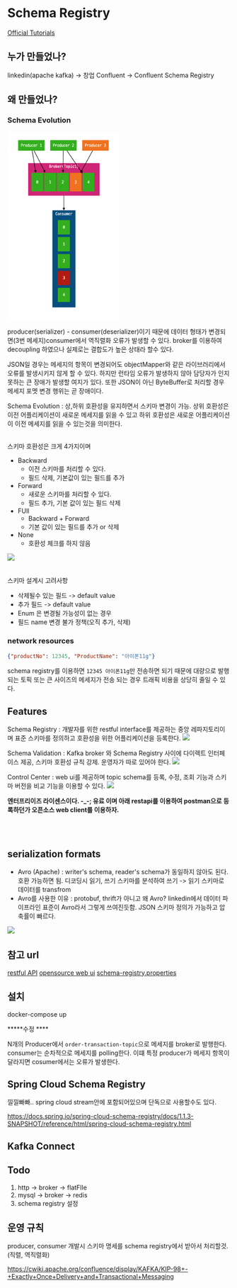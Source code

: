 <!-- markdownlint-disable MD033 -->

# Schema Registry

[Official Tutorials](https://docs.confluent.io/platform/6.1.1/schema-registry/schema_registry_tutorial.html)

## 누가 만들었나?

linkedin(apache kafka) -> 창업 Confluent -> Confluent Schema Registry

## 왜 만들었나?

### Schema Evolution

<img src="image1.png" width="50%" height="50%" alt="asda" />

producer(serializer) - consumer(deserializer)이기 때문에 데이터 형태가 변경되면(3번 메세지)consumer에서 역직렬화 오류가 발생할 수 있다.
broker를 이용하여 decoupling 하였으나 실제로는 결합도가 높은 상태라 할수 있다.

JSON일 경우는 메세지의 항목이 변경되어도 objectMapper와 같은 라이브러리에서 오류를 발생시키지 않게 할 수 있다.
하지만 런타임 오류가 발생하지 않아 담당자가 인지 못하는 큰 장애가 발생할 여지가 있다.
또한 JSON이 아닌 ByteBuffer로 처리할 경우 메세지 포멧 변경 행위는 곧 장애이다.

Schema Evolution : 상,하위 호환성을 유지하면서 스키마 변경이 가능. 상위 호환성은 이전 어플리케이션이 새로운 메세지를 읽을 수 있고 하위 호환성은 새로운 어플리케이션이 이전 메세지를 읽을 수 있는것을 의미한다.
<br/><br/>

스키마 호환성은 크게 4가지이며

- Backward
  - 이전 스키마를 처리할 수 있다.
  - 필드 삭제, 기본값이 있는 필드를 추가
- Forward
  - 새로운 스키마를 처리할 수 있다.
  - 필드 추가, 기본 값이 있는 필드 삭제
- FUll
  - Backward + Forward
  - 기본 값이 있는 필드를 추가 or 삭제
- None
  - 호환성 체크를 하지 않음

<img src="https://img1.daumcdn.net/thumb/R1280x0/?scode=mtistory2&fname=https%3A%2F%2Fblog.kakaocdn.net%2Fdn%2FbSXeAE%2FbtqDIobE5p4%2F41zIKdECX5K1QKOz77Hjo0%2Fimg.png" width="50%"/><br/><br/>

스키마 설계시 고려사항

- 삭제될수 있는 필드 -> default value
- 추가 필드 -> default value
- Enum 은 변경될 가능성이 없는 경우
- 필드 name 변경 불가 정책(오직 추가, 삭제)

### network resources

```json
{"productNo": 12345, "ProductName": "아이폰11g"}
```

schema registry를 이용하면 `12345 아이폰11g`만 전송하면 되기 때문에 대량으로 발행되는 토픽 또는 큰 사이즈의 메세지가 전송 되는 경우 트래픽 비용을 상당히 줄일 수 있다.

## Features

Schema Registry : 개발자를 위한 restful interface를 제공하는 중앙 레파지토리이며 표준 스키마를 정의하고 호환성을 위한 어플리케이션을 등록한다.
<img src="https://www.confluent.io/images/pmm-product/schema_registry_data_compatibility.svg" width="50%"/>

Schema Validation : Kafka broker 와 Schema Registry 사이에 다이렉트 인터페이스 제공, 스키마 호환성 규칙 강제. 운영자가 따로 있어야 한다.
<img src="https://www.confluent.io/images/pmm-product/schema.svg" width="50%"/>

Control Center : web ui를 제공하며 topic schema를 등록, 수정, 조회 기능과 스키마 버전을 비교 기능을 이용할 수 있다.
<img src="https://www.confluent.io/images/pmm-product/simplify_schema_management.png" width="70%"/>

**엔터프리이즈 라이센스이다. -_-; 유료 이며 아래 restapi를 이용하여 postman으로 등록하던가 오픈소스 web client를 이용하자.**


<br/><br/>

## serialization formats

- Avro (Apache) : writer's schema, reader's schema가 동일하지 않아도 된다. 호환 가능하면 됨. 디코딩시 읽기, 쓰기 스키마를 분석하여 쓰기 -> 읽기 스키마로 데이터를 transfrom
- Avro를 사용한 이유 : protobuf, thrift가 아니고 왜 Avro? linkedin에서 데이터 파이프라인 표준이 Avro라서 그렇게 쓰여진듯함. JSON 스키마 정의가 가능하고 압축률이 빠르다.

<img src="https://img1.daumcdn.net/thumb/R1280x0/?scode=mtistory2&fname=https%3A%2F%2Fblog.kakaocdn.net%2Fdn%2Fbj33QF%2FbtqxIoJpMYx%2FicoZHVOOwxU2MHH2xNva2k%2Fimg.png" />

## 참고 url

[restful API](https://docs.confluent.io/platform/current/schema-registry/develop/api.html)
[opensource web ui](https://docs.confluent.io/platform/current/schema-registry/develop/api.html)
[schema-registry.properties](https://docs.confluent.io/platform/current/schema-registry/installation/config.html)

## 설치
docker-compose up












*****수정 ****

N개의 Producer에서 `order-transaction-topic`으로 메세지를 broker로 발행한다.
consumer는 순차적으로 메세지를 polling한다.
이떄 특정 producer가 메세지 항목이 달라지면 cosumer에서는 오류가 발생한다.

## Spring Cloud Schema Registry

낄낄빠빠..
spring cloud stream안에 포함되어있으며 단독으로 사용할수도 있다.

https://docs.spring.io/spring-cloud-schema-registry/docs/1.1.3-SNAPSHOT/reference/html/spring-cloud-schema-registry.html








## Kafka Connect

## Todo

1. http -> broker -> flatFIle
2. mysql -> broker -> redis
3. schema registry 설정


## 운영 규칙
producer, consumer 개발시 스키마 명세를 schema registry에서 받아서 처리할것. (직렬, 역직렬화)





https://cwiki.apache.org/confluence/display/KAFKA/KIP-98+-+Exactly+Once+Delivery+and+Transactional+Messaging